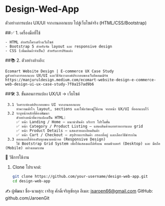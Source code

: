 # Design-Wed-App
ตัวอย่างการแปลง UX/UI จากงานออกแบบ ไปสู่เว็บไซต์จริง (HTML/CSS/Bootstrap)

##✅ 1. เครื่องมือที่ใช้
~~~
- HTML สำหรับโครงสร้างเว็บไซต์
- Bootstrap 5 สำหรับจัด layout และ responsive design
- CSS (เพิ่มเติมถ้าจำเป็น) สำหรับการปรับแต่ง
~~~

##📚 2. ตัวอย่างอ้างอิง:
~~~
Ecomart Website Design | E-commerce UX Case Study
ดูตัวอย่างการออกแบบ UX/UI และวิธีจัดวางองค์ประกอบของเว็บอีคอมเมิร์ซ
https://manjuruldesign.medium.com/ecomart-website-design-e-commerce-web-design-ui-ux-case-study-7f0a157ad9b6
~~~

##🛠️ 3. ขั้นตอนการแปลง UX/UI → เว็บไซต์
~~~
 3.1 วิเคราะห์องค์ประกอบของ UI จากงานออกแบบ
     ทำความเข้าใจ layout, sections และโฟลว์ของผู้ใช้งาน จากหน้า UX/UI ที่ออกแบบไว้
 3.2 ระบุหน้าหลักที่ต้องพัฒนา
     ตัวอย่างหน้าที่ควรแปลงเป็น HTML:
     ✅ หน้า Landing / Home – แนะนำสินค้า บริการ โปรโมชั่น
     ✅ หน้า Category / Product Listing – แสดงสินค้าหลายรายการแบบ grid
     ✅ หน้า Product Details – แสดงรายละเอียดสินค้า
     ✅ หน้า Cart / Checkout – สรุปรายการสินค้า กรอกที่อยู่ และเลือกวิธีชำระเงิน
 3.3 ออกแบบให้รองรับทุกขนาดหน้าจอ (Responsive Design)
     ใช้ Bootstrap Grid System เพื่อให้แสดงผลได้ทั้งบน คอมพิวเตอร์ (Desktop) และ มือถือ (Mobile) อย่างเหมาะสม
~~~
🚀 วิธีการใช้งาน
1. Clone โปรเจกต์:
   ```bash
   git clone https://github.com/your-username/design-web-app.git
   cd design-web-app
✍️ ผู้พัฒนา
ชื่อ-นามสุก: เจริญ ศักดิ์เจริญชัยกุล 
อีเมล: jsaroen66@gmail.com
GitHub: github.com/JaroenGit

